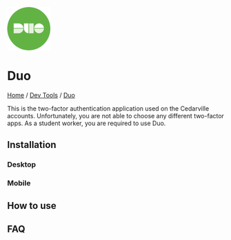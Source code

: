 <img src="./images/logo.webp" width=100px alt="Duo Logo"/>

# Duo

[Home](../../Readme.md) / [Dev Tools](../dev-tools.md) / [Duo](tool.md)

This is the two-factor authentication application used on the Cedarville accounts. Unfortunately, you are not able to choose any different two-factor apps. As a student worker, you are required to use Duo.

## Installation

### Desktop

### Mobile

## How to use

## FAQ
